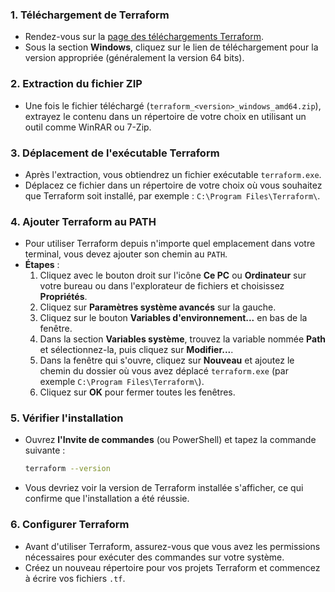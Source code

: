 ### 1. **Téléchargement de Terraform**
   - Rendez-vous sur la [page des téléchargements Terraform](https://www.terraform.io/downloads).
   - Sous la section **Windows**, cliquez sur le lien de téléchargement pour la version appropriée (généralement la version 64 bits).

### 2. **Extraction du fichier ZIP**
   - Une fois le fichier téléchargé (`terraform_<version>_windows_amd64.zip`), extrayez le contenu dans un répertoire de votre choix en utilisant un outil comme WinRAR ou 7-Zip.

### 3. **Déplacement de l'exécutable Terraform**
   - Après l'extraction, vous obtiendrez un fichier exécutable `terraform.exe`.
   - Déplacez ce fichier dans un répertoire de votre choix où vous souhaitez que Terraform soit installé, par exemple : `C:\Program Files\Terraform\`.

### 4. **Ajouter Terraform au PATH**
   - Pour utiliser Terraform depuis n'importe quel emplacement dans votre terminal, vous devez ajouter son chemin au `PATH`.
   - **Étapes** :
     1. Cliquez avec le bouton droit sur l'icône **Ce PC** ou **Ordinateur** sur votre bureau ou dans l'explorateur de fichiers et choisissez **Propriétés**.
     2. Cliquez sur **Paramètres système avancés** sur la gauche.
     3. Cliquez sur le bouton **Variables d'environnement...** en bas de la fenêtre.
     4. Dans la section **Variables système**, trouvez la variable nommée **Path** et sélectionnez-la, puis cliquez sur **Modifier...**.
     5. Dans la fenêtre qui s'ouvre, cliquez sur **Nouveau** et ajoutez le chemin du dossier où vous avez déplacé `terraform.exe` (par exemple `C:\Program Files\Terraform\`).
     6. Cliquez sur **OK** pour fermer toutes les fenêtres.

### 5. **Vérifier l'installation**
   - Ouvrez **l'Invite de commandes** (ou PowerShell) et tapez la commande suivante :
     ```sh
     terraform --version
     ```
   - Vous devriez voir la version de Terraform installée s'afficher, ce qui confirme que l'installation a été réussie.

### 6. **Configurer Terraform**
   - Avant d'utiliser Terraform, assurez-vous que vous avez les permissions nécessaires pour exécuter des commandes sur votre système.
   - Créez un nouveau répertoire pour vos projets Terraform et commencez à écrire vos fichiers `.tf`.
